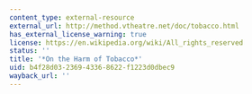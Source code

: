 ```yaml
---
content_type: external-resource
external_url: http://method.vtheatre.net/doc/tobacco.html
has_external_license_warning: true
license: https://en.wikipedia.org/wiki/All_rights_reserved
status: ''
title: '*On the Harm of Tobacco*'
uid: b4f28d03-2369-4336-8622-f1223d0dbec9
wayback_url: ''
---
```

